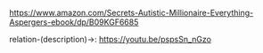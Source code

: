 https://www.amazon.com/Secrets-Autistic-Millionaire-Everything-Aspergers-ebook/dp/B09KGF6685

relation-(description)->: https://youtu.be/pspsSn_nGzo

